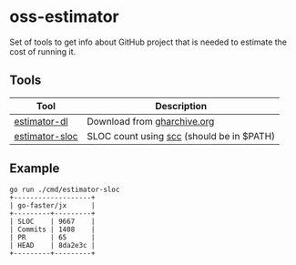 # oss-estimator

Set of tools to get info about GitHub project that is needed to estimate the cost of running it.

## Tools

| Tool                                           | Description                                                                 |
|------------------------------------------------|-----------------------------------------------------------------------------|
| [estimator-dl](./cmd/estimator-dl/main.go)     | Download from [gharchive.org](https://gharchive.org)                        |
| [estimator-sloc](./cmd/estimator-sloc/main.go) | SLOC count using [scc](https://github.com/boyter/scc/) (should be in $PATH) |


## Example

```console
go run ./cmd/estimator-sloc
+-------------------+
| go-faster/jx      |
+---------+---------+
| SLOC    | 9667    |
| Commits | 1408    |
| PR      | 65      |
| HEAD    | 8da2e3c |
+---------+---------+
```
